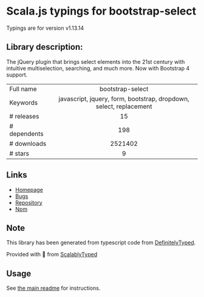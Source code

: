 
# Scala.js typings for bootstrap-select

Typings are for version v1.13.14

## Library description:
The jQuery plugin that brings select elements into the 21st century with intuitive multiselection, searching, and much more. Now with Bootstrap 4 support.

|                    |                 |
| ------------------ | :-------------: |
| Full name          | bootstrap-select |
| Keywords           | javascript, jquery, form, bootstrap, dropdown, select, replacement |
| # releases         | 15 |
| # dependents       | 198 |
| # downloads        | 2521402 |
| # stars            | 9 |

## Links
- [Homepage](https://developer.snapappointments.com/bootstrap-select)
- [Bugs](https://github.com/snapappointments/bootstrap-select/issues)
- [Repository](https://github.com/snapappointments/bootstrap-select)
- [Npm](https://www.npmjs.com/package/bootstrap-select)
    


## Note
This library has been generated from typescript code from [DefinitelyTyped](https://definitelytyped.org).

Provided with :purple_heart: from [ScalablyTyped](https://github.com/oyvindberg/ScalablyTyped)

## Usage
See [the main readme](../../readme.md) for instructions.


